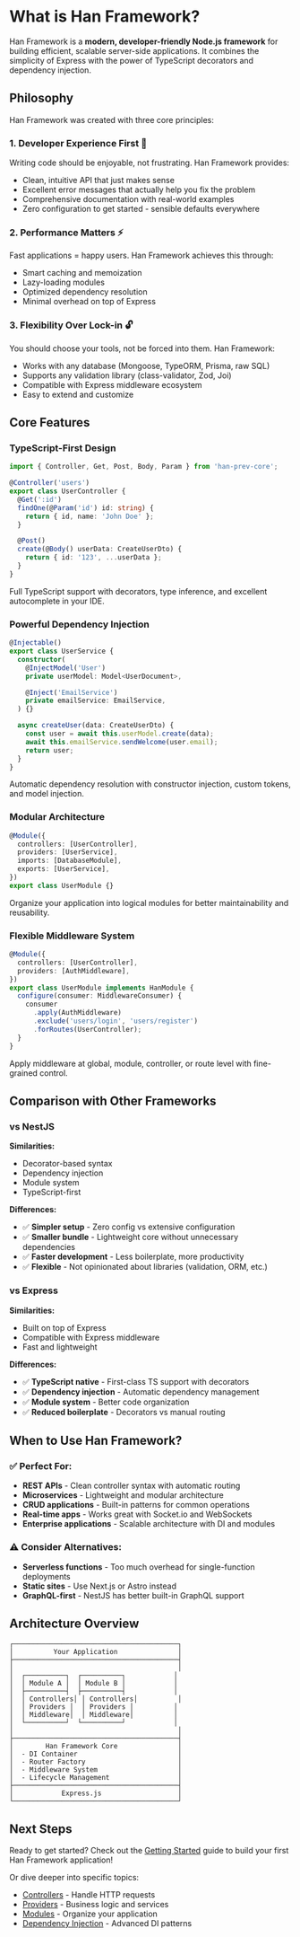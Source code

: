 # What is Han Framework?

Han Framework is a **modern, developer-friendly Node.js framework** for building efficient, scalable server-side applications. It combines the simplicity of Express with the power of TypeScript decorators and dependency injection.

## Philosophy

Han Framework was created with three core principles:

### 1. **Developer Experience First** 🎯

Writing code should be enjoyable, not frustrating. Han Framework provides:

- Clean, intuitive API that just makes sense
- Excellent error messages that actually help you fix the problem
- Comprehensive documentation with real-world examples
- Zero configuration to get started - sensible defaults everywhere

### 2. **Performance Matters** ⚡

Fast applications = happy users. Han Framework achieves this through:

- Smart caching and memoization
- Lazy-loading modules
- Optimized dependency resolution
- Minimal overhead on top of Express

### 3. **Flexibility Over Lock-in** 🔓

You should choose your tools, not be forced into them. Han Framework:

- Works with any database (Mongoose, TypeORM, Prisma, raw SQL)
- Supports any validation library (class-validator, Zod, Joi)
- Compatible with Express middleware ecosystem
- Easy to extend and customize

## Core Features

### TypeScript-First Design

```typescript
import { Controller, Get, Post, Body, Param } from 'han-prev-core';

@Controller('users')
export class UserController {
  @Get(':id')
  findOne(@Param('id') id: string) {
    return { id, name: 'John Doe' };
  }

  @Post()
  create(@Body() userData: CreateUserDto) {
    return { id: '123', ...userData };
  }
}
```

Full TypeScript support with decorators, type inference, and excellent autocomplete in your IDE.

### Powerful Dependency Injection

```typescript
@Injectable()
export class UserService {
  constructor(
    @InjectModel('User')
    private userModel: Model<UserDocument>,

    @Inject('EmailService')
    private emailService: EmailService,
  ) {}

  async createUser(data: CreateUserDto) {
    const user = await this.userModel.create(data);
    await this.emailService.sendWelcome(user.email);
    return user;
  }
}
```

Automatic dependency resolution with constructor injection, custom tokens, and model injection.

### Modular Architecture

```typescript
@Module({
  controllers: [UserController],
  providers: [UserService],
  imports: [DatabaseModule],
  exports: [UserService],
})
export class UserModule {}
```

Organize your application into logical modules for better maintainability and reusability.

### Flexible Middleware System

```typescript
@Module({
  controllers: [UserController],
  providers: [AuthMiddleware],
})
export class UserModule implements HanModule {
  configure(consumer: MiddlewareConsumer) {
    consumer
      .apply(AuthMiddleware)
      .exclude('users/login', 'users/register')
      .forRoutes(UserController);
  }
}
```

Apply middleware at global, module, controller, or route level with fine-grained control.

## Comparison with Other Frameworks

### vs NestJS

**Similarities:**
- Decorator-based syntax
- Dependency injection
- Module system
- TypeScript-first

**Differences:**
- ✅ **Simpler setup** - Zero config vs extensive configuration
- ✅ **Smaller bundle** - Lightweight core without unnecessary dependencies
- ✅ **Faster development** - Less boilerplate, more productivity
- ✅ **Flexible** - Not opinionated about libraries (validation, ORM, etc.)

### vs Express

**Similarities:**
- Built on top of Express
- Compatible with Express middleware
- Fast and lightweight

**Differences:**
- ✅ **TypeScript native** - First-class TS support with decorators
- ✅ **Dependency injection** - Automatic dependency management
- ✅ **Module system** - Better code organization
- ✅ **Reduced boilerplate** - Decorators vs manual routing

## When to Use Han Framework?

### ✅ Perfect For:

- **REST APIs** - Clean controller syntax with automatic routing
- **Microservices** - Lightweight and modular architecture
- **CRUD applications** - Built-in patterns for common operations
- **Real-time apps** - Works great with Socket.io and WebSockets
- **Enterprise applications** - Scalable architecture with DI and modules

### ⚠️ Consider Alternatives:

- **Serverless functions** - Too much overhead for single-function deployments
- **Static sites** - Use Next.js or Astro instead
- **GraphQL-first** - NestJS has better built-in GraphQL support

## Architecture Overview

```
┌─────────────────────────────────────────┐
│          Your Application               │
├─────────────────────────────────────────┤
│                                         │
│  ┌──────────┐  ┌──────────┐            │
│  │ Module A │  │ Module B │            │
│  ├──────────┤  ├──────────┤            │
│  │ Controllers│ │ Controllers│          │
│  │ Providers │  │ Providers │          │
│  │ Middleware│  │ Middleware│          │
│  └──────────┘  └──────────┘            │
│                                         │
├─────────────────────────────────────────┤
│        Han Framework Core               │
│  - DI Container                         │
│  - Router Factory                       │
│  - Middleware System                    │
│  - Lifecycle Management                 │
├─────────────────────────────────────────┤
│            Express.js                   │
└─────────────────────────────────────────┘
```

## Next Steps

Ready to get started? Check out the [Getting Started](/introduction/getting-started) guide to build your first Han Framework application!

Or dive deeper into specific topics:

- [Controllers](/fundamentals/controllers) - Handle HTTP requests
- [Providers](/fundamentals/providers) - Business logic and services
- [Modules](/fundamentals/modules) - Organize your application
- [Dependency Injection](/fundamentals/dependency-injection) - Advanced DI patterns
